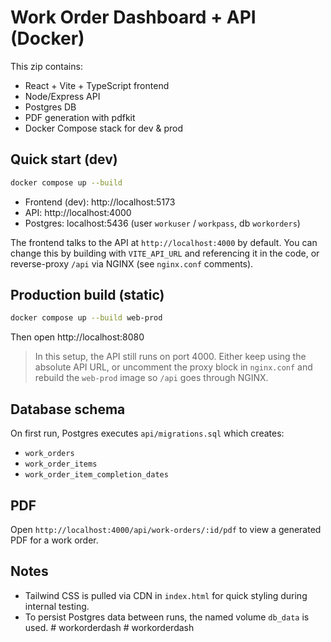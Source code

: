 # Work Order Dashboard + API (Docker)

This zip contains:
- React + Vite + TypeScript frontend
- Node/Express API
- Postgres DB
- PDF generation with pdfkit
- Docker Compose stack for dev & prod

## Quick start (dev)

```bash
docker compose up --build
```

- Frontend (dev): http://localhost:5173
- API: http://localhost:4000
- Postgres: localhost:5436 (user `workuser` / `workpass`, db `workorders`)

The frontend talks to the API at `http://localhost:4000` by default. You can change this by building with `VITE_API_URL` and referencing it in the code, or reverse-proxy `/api` via NGINX (see `nginx.conf` comments).

## Production build (static)

```bash
docker compose up --build web-prod
```

Then open http://localhost:8080

> In this setup, the API still runs on port 4000. Either keep using the absolute API URL, or uncomment the proxy block in `nginx.conf` and rebuild the `web-prod` image so `/api` goes through NGINX.

## Database schema

On first run, Postgres executes `api/migrations.sql` which creates:

- `work_orders`
- `work_order_items`
- `work_order_item_completion_dates`

## PDF

Open `http://localhost:4000/api/work-orders/:id/pdf` to view a generated PDF for a work order.

## Notes

- Tailwind CSS is pulled via CDN in `index.html` for quick styling during internal testing.
- To persist Postgres data between runs, the named volume `db_data` is used.
#   w o r k o r d e r d a s h  
 #   w o r k o r d e r d a s h  
 